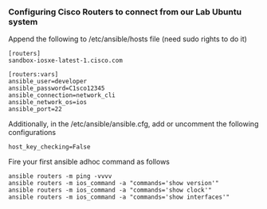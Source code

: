### Configuring Cisco Routers to connect from our Lab Ubuntu system


Append the following to /etc/ansible/hosts file (need sudo rights to do it) <br>

```
[routers]
sandbox-iosxe-latest-1.cisco.com

[routers:vars]
ansible_user=developer
ansible_password=C1sco12345
ansible_connection=network_cli
ansible_network_os=ios
ansible_port=22
```

Additionally, in the /etc/ansible/ansible.cfg, add or uncomment the following configurations<br>

```
host_key_checking=False
```

Fire your first ansible adhoc command as follows <br>

```
ansible routers -m ping -vvvv
ansible routers -m ios_command -a "commands='show version'"
ansible routers -m ios_command -a "commands='show clock'"
ansible routers -m ios_command -a "commands='show interfaces'"
```
